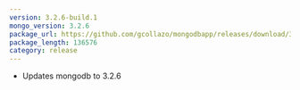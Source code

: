 ```yaml
---
version: 3.2.6-build.1
mongo_version: 3.2.6
package_url: https://github.com/gcollazo/mongodbapp/releases/download/3.2.6-build.1/MongoDB.zip
package_length: 136576
category: release
---
```


- Updates mongodb to 3.2.6


